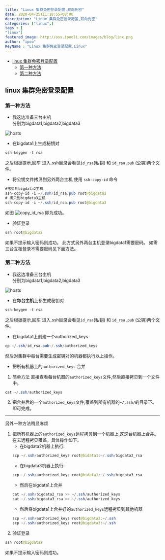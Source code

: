 ```yaml
---
title: "Linux 集群免密登录配置,双向免密"
date: 2020-04-25T11:18:55+08:00
description: "Linux 集群免密登录配置,双向免密"
categories: ["linux",]
tags : [
"linux"]
featured_image: http://oss.ipooli.com/images/blog/linx.png
author: "ipoo"
KeyName : "Linux 集群免密登录配置,Linux"
---
```


<!-- MarkdownTOC -->

- [linux 集群免密登录配置](#linux-%E9%9B%86%E7%BE%A4%E5%85%8D%E5%AF%86%E7%99%BB%E5%BD%95%E9%85%8D%E7%BD%AE)
    - [第一种方法](#%E7%AC%AC%E4%B8%80%E7%A7%8D%E6%96%B9%E6%B3%95)
    - [第二种方法](#%E7%AC%AC%E4%BA%8C%E7%A7%8D%E6%96%B9%E6%B3%95)

<!-- /MarkdownTOC -->



## linux 集群免密登录配置

### 第一种方法

- 我这边准备三台主机 <br>
分别为bigdata1,bigdata2,bigdata3

![hosts](http://oss.ipooli.com/images/blog/linuxhosts.png)
- 在bigdata1上生成秘钥对
```java
ssh-keygen -t rsa
```
之后根据提示,回车
进入.ssh目录会看见`id_rsa`(私钥) 和 `id_rsa.pub` (公钥)两个文件。
- 将公钥文件拷贝到另外两台主机
使用 `ssh-copy-id` 命令

```java
#拷贝到bigdata2主机
ssh-copy-id -i ~/.ssh/id_rsa.pub root@bigdata2
# 拷贝到bigdata3主机
ssh-copy-id -i ~/.ssh/id_rsa.pub root@bigdata3
```
如图
![copy_id_rsa](http://oss.ipooli.com/images/blog/copyidrsa.png)
即为成功。
- 验证登录
```java
ssh root@bigdata2
```
如果不提示输入密码则成功。
此方式另外两台主机登录bigdata1需要密码。
如需三台互相登录不需要密码见下面方法。

### 第二种方法

- 我这边准备三台主机 <br>
分别为bigdata1,bigdata2,bigdata3

![hosts](http://oss.ipooli.com/images/blog/linuxhosts.png)
- 在**每台主机**上都生成秘钥对
```java
ssh-keygen -t rsa
```
之后根据提示,回车
进入.ssh目录会看见`id_rsa`(私钥) 和 `id_rsa.pub` (公钥)两个文件。
- 在bigdata1上创建一个authorized_keys
```java
cp ~/.ssh/id_rsa.pub~/.ssh/authorized_keys
```
然后对集群中每台需要生成密钥对的机器都执行以上操作。
- 把所有机器上的`authorized_keys` 合并
1. 简单方法 直接查看每台机器的`authorized_keys`文件,然后直接拷贝到一个文件中。
```java
cat ~/.ssh/authorized_keys
```
2. 把合并后的一个`authorized_keys`文件,覆盖到所有机器的`~/.ssh/`的目录下。即可完成。


---
另外一种方法稍显麻烦
1. 把所有机器上的`authorized_keys`远程拷贝到一个机器上,这这台机器上合并。在去远程拷贝覆盖，具体操作如下。
    - 在bigdata2机器上执行:
    ```java
    scp ~/.ssh/authorized_keys root@bidata1:~/.ssh/bigdata2_rsa
    ```
    - 在bigdata3机器上执行:
    ```java
    scp ~/.ssh/authorized_keys root@bidata1:~/.ssh/bigdata3_rsa
    ```
    - 然后在bigdata1上合并
    ```java
    cat ~/.ssh/bigdata2_rsa >> ~/.ssh/authorized_keys
    cat ~/.ssh/bigdata3_rsa >> ~/.ssh/authorized_keys
    ```
    - 然后将bigdata1上合并好的`authorized_keys`远程拷贝到其他机器
    ```java
    scp ~/.ssh/authorized_keys root@bigdata2:~/.ssh
    scp ~/.ssh/authorized_keys root@bigdata3:~/.ssh
    ```
2. 验证登录
 ```java
ssh root@bigdata2
```
如果不提示输入密码则成功。

